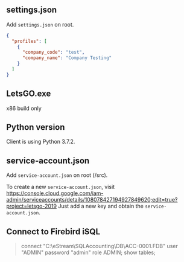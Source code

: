 ## settings.json

Add `settings.json` on root.

```json
{
  "profiles": [
    {
      "company_code": "test",
      "company_name": "Company Testing"
    }
  ]
}
```

## LetsGO.exe

x86 build only

## Python version

Client is using Python 3.7.2.

## service-account.json

Add `service-account.json` on root (/src).

To create a new `service-account.json`,
visit https://console.cloud.google.com/iam-admin/serviceaccounts/details/108078427194927849620;edit=true?project=letsgo-2019
Just add a new key and obtain the `service-account.json`.

## Connect to Firebird iSQL

> connect "C:\eStream\SQLAccounting\DB\ACC-0001.FDB" user "ADMIN" password "admin" role ADMIN;
> show tables;